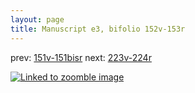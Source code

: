 ```yaml
---
layout: page
title: Manuscript e3, bifolio 152v-153r
---
```


prev: [151v-151bisr](../151v-151bisr/) next: [223v-224r](../223v-224r/)



[![Linked to zoomble image](http://www.homermultitext.org/iipsrv?IIIF=/project/homer/pyramidal/deepzoom/hmt/e3bifolio/v1/E3_152v_153r.tif/full/2000,/0/default.jpg)](http://www.homermultitext.org/ict2/?urn=urn:cite2:hmt:e3bifolio.v1:E3_152v_153r)

